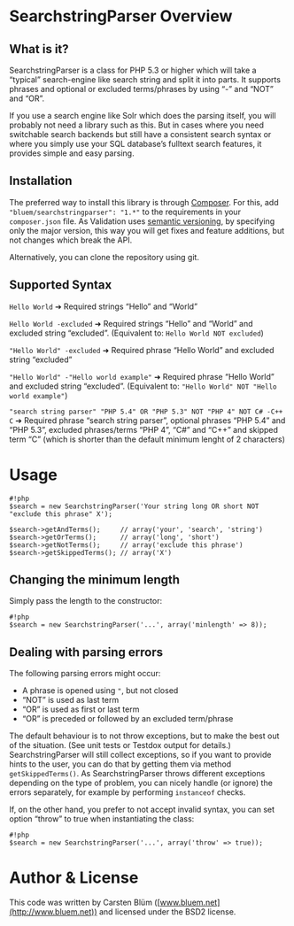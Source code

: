 SearchstringParser Overview
===========================

What is it?
--------------
SearchstringParser is a class for PHP 5.3 or higher which will take a “typical” search-engine like search string and split it into parts. It supports phrases and optional or excluded terms/phrases by using “-” and “NOT” and “OR”.

If you use a search engine like Solr which does the parsing itself, you will probably not need a library such as this. But in cases where you need switchable search backends but still have a consistent search syntax or where you simply use your SQL database’s fulltext search features, it provides simple and easy parsing.


Installation
------------
The preferred way to install this library is through [Composer](https://getcomposer.org). For this, add `"bluem/searchstringparser": "1.*"` to the requirements in your `composer.json` file. As Validation uses [semantic versioning](http://semver.org), by specifying only the major version, this way you will get fixes and feature additions, but not changes which break the API.

Alternatively, you can clone the repository using git.


Supported Syntax
----------------

`Hello World` ➔ Required strings “Hello” and “World”

`Hello World -excluded` ➜ Required strings “Hello” and “World” and excluded string “excluded”. (Equivalent to: `Hello World NOT excluded`)

`"Hello World" -excluded` ➜ Required phrase “Hello World” and excluded string “excluded”

`"Hello World" -"Hello world example"` ➜ Required phrase “Hello World” and excluded string “excluded”. (Equivalent to: `"Hello World" NOT "Hello world example"`)

`"search string parser" "PHP 5.4" OR "PHP 5.3" NOT "PHP 4" NOT C# -C++ C` ➔ Required phrase “search string parser”, optional phrases “PHP 5.4” and “PHP 5.3”, excluded phrases/terms “PHP 4”, “C#” and “C++” and skipped term “C” (which is shorter than the default minimum lenght of 2 characters)

Usage
========
```
#!php
$search = new SearchstringParser('Your string long OR short NOT "exclude this phrase" X');

$search->getAndTerms();     // array('your', 'search', 'string')
$search->getOrTerms();      // array('long', 'short')
$search->getNotTerms();     // array('exclude this phrase')
$search->getSkippedTerms(); // array('X')
```

Changing the minimum length
---------------------------
Simply pass the length to the constructor:
```
#!php
$search = new SearchstringParser('...', array('minlength' => 8));
```

Dealing with parsing errors
---------------------------

The following parsing errors might occur:

* A phrase is opened using `"`, but not closed
* “NOT” is used as last term
* “OR” is used as first or last term
* “OR” is preceded or followed by an excluded term/phrase

The default behaviour is to not throw exceptions, but to make the best out of the situation. (See unit tests or Testdox output for details.) SearchstringParser will still collect exceptions, so if you want to provide hints to the user, you can do that by getting them via method `getSkippedTerms()`. As SearchstringParser throws different exceptions depending on the type of problem, you can nicely handle (or ignore) the errors separately, for example by performing `instanceof` checks.

If, on the other hand, you prefer to not accept invalid syntax, you can set option “throw” to true when instantiating the class:
```
#!php
$search = new SearchstringParser('...', array('throw' => true));
```

Author & License
====================
This code was written by Carsten Blüm ([www.bluem.net](http://www.bluem.net)) and licensed under the BSD2 license.
